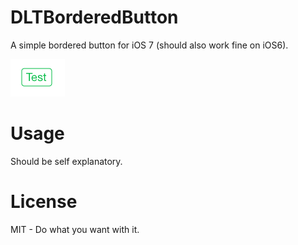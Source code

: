 DLTBorderedButton
=================

A simple bordered button for iOS 7 (should also work fine on iOS6).

![Default Screenshot](https://github.com/DanielTomlinson/DLTBorderedButton/raw/master/Default_look.png)

Usage
=====

Should be self explanatory.

License
=======
MIT - Do what you want with it.

